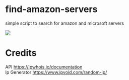 # find-amazon-servers
simple script to search for amazon and microsoft servers

<img src="https://img001.prntscr.com/file/img001/l8NZbV1tRDSopF3ZxCH9SA.png"></img>

# Credits
API <a>https://ipwhois.io/documentation</a><br/>
Ip Generator <a>https://www.ipvoid.com/random-ip/</a>
